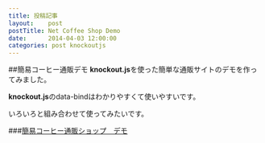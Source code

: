 ```yaml
---
title: 投稿記事
layout:    post
postTitle: Net Coffee Shop Demo
date:      2014-04-03 12:00:00
categories: post knockoutjs
---
```

##簡易コーヒー通販デモ
**knockout.js**を使った簡単な通販サイトのデモを作ってみました。

**knockout.js**のdata-bindはわかりやすくて使いやすいです。

いろいろと組み合わせて使ってみたいです。

###[簡易コーヒー通販ショップ　デモ]({{domain}}/ko/ko02.html)